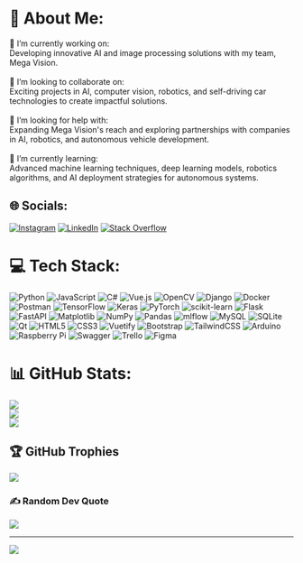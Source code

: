 # 💫 About Me:
🔭 I’m currently working on:<br>Developing innovative AI and image processing solutions with my team, Mega Vision.<br><br>👯 I’m looking to collaborate on:<br>Exciting projects in AI, computer vision, robotics, and self-driving car technologies to create impactful solutions.<br><br>🤝 I’m looking for help with:<br>Expanding Mega Vision's reach and exploring partnerships with companies in AI, robotics, and autonomous vehicle development.<br><br>🌱 I’m currently learning:<br>Advanced machine learning techniques, deep learning models, robotics algorithms, and AI deployment strategies for autonomous systems.


## 🌐 Socials:
[![Instagram](https://img.shields.io/badge/Instagram-%23E4405F.svg?logo=Instagram&logoColor=white)](https://instagram.com/alirwza_kr) [![LinkedIn](https://img.shields.io/badge/LinkedIn-%230077B5.svg?logo=linkedin&logoColor=white)](https://linkedin.com/in/seyed-alireza-kargar) [![Stack Overflow](https://img.shields.io/badge/-Stackoverflow-FE7A16?logo=stack-overflow&logoColor=white)](https://stackoverflow.com/users/seyed-alireza-kargar) 

# 💻 Tech Stack:
![Python](https://img.shields.io/badge/python-3670A0?style=flat&logo=python&logoColor=ffdd54) 
![JavaScript](https://img.shields.io/badge/javascript-%23323330.svg?style=flat&logo=javascript&logoColor=%23F7DF1E) 
![C#](https://img.shields.io/badge/c%23-%23239120.svg?style=flat&logo=csharp&logoColor=white) 
![Vue.js](https://img.shields.io/badge/vue.js-%2335495e.svg?style=flat&logo=vuedotjs&logoColor=%234FC08D) 
![OpenCV](https://img.shields.io/badge/opencv-%23white.svg?style=flat&logo=opencv&logoColor=white) 
![Django](https://img.shields.io/badge/django-%23092E20.svg?style=flat&logo=django&logoColor=white) 
![Docker](https://img.shields.io/badge/docker-%230db7ed.svg?style=flat&logo=docker&logoColor=white) 
![Postman](https://img.shields.io/badge/Postman-FF6C37?style=flat&logo=postman&logoColor=white) 
![TensorFlow](https://img.shields.io/badge/TensorFlow-%23FF6F00.svg?style=flat&logo=TensorFlow&logoColor=white) 
![Keras](https://img.shields.io/badge/Keras-%23D00000.svg?style=flat&logo=Keras&logoColor=white) 
![PyTorch](https://img.shields.io/badge/PyTorch-%23EE4C2C.svg?style=flat&logo=PyTorch&logoColor=white) 
![scikit-learn](https://img.shields.io/badge/scikit--learn-%23F7931E.svg?style=flat&logo=scikit-learn&logoColor=white) 
![Flask](https://img.shields.io/badge/flask-%23000.svg?style=flat&logo=flask&logoColor=white) 
![FastAPI](https://img.shields.io/badge/FastAPI-005571?style=flat&logo=fastapi) 
![Matplotlib](https://img.shields.io/badge/Matplotlib-%23ffffff.svg?style=flat&logo=Matplotlib&logoColor=black) 
![NumPy](https://img.shields.io/badge/numpy-%23013243.svg?style=flat&logo=numpy&logoColor=white) 
![Pandas](https://img.shields.io/badge/pandas-%23150458.svg?style=flat&logo=pandas&logoColor=white) 
![mlflow](https://img.shields.io/badge/mlflow-%23d9ead3.svg?style=flat&logo=numpy&logoColor=blue) 
![MySQL](https://img.shields.io/badge/mysql-4479A1.svg?style=flat&logo=mysql&logoColor=white) 
![SQLite](https://img.shields.io/badge/sqlite-%2307405e.svg?style=flat&logo=sqlite&logoColor=white) 
![Qt](https://img.shields.io/badge/Qt-%23217346.svg?style=flat&logo=Qt&logoColor=white) 
![HTML5](https://img.shields.io/badge/html5-%23E34F26.svg?style=flat&logo=html5&logoColor=white) 
![CSS3](https://img.shields.io/badge/css3-%231572B6.svg?style=flat&logo=css3&logoColor=white) 
![Vuetify](https://img.shields.io/badge/Vuetify-1867C0?style=flat&logo=vuetify&logoColor=AEDDFF) 
![Bootstrap](https://img.shields.io/badge/bootstrap-%238511FA.svg?style=flat&logo=bootstrap&logoColor=white) 
![TailwindCSS](https://img.shields.io/badge/tailwindcss-%2338B2AC.svg?style=flat&logo=tailwind-css&logoColor=white) 
![Arduino](https://img.shields.io/badge/-Arduino-00979D?style=flat&logo=Arduino&logoColor=white) 
![Raspberry Pi](https://img.shields.io/badge/-Raspberry_Pi-C51A4A?style=flat&logo=Raspberry-Pi) 
![Swagger](https://img.shields.io/badge/-Swagger-%23Clojure?style=flat&logo=swagger&logoColor=white)
![Trello](https://img.shields.io/badge/Trello-%23026AA7.svg?style=flat&logo=Trello&logoColor=white) 
![Figma](https://img.shields.io/badge/figma-%23F24E1E.svg?style=flat&logo=figma&logoColor=white) 

# 📊 GitHub Stats:
![](https://github-readme-stats.vercel.app/api?username=Seyed-Alireza-Kargar&theme=gruvbox&hide_border=false&include_all_commits=true&count_private=true)<br/>
![](https://github-readme-streak-stats.herokuapp.com/?user=Seyed-Alireza-Kargar&theme=gruvbox&hide_border=false)<br/>
![](https://github-readme-stats.vercel.app/api/top-langs/?username=Seyed-Alireza-Kargar&theme=gruvbox&hide_border=false&include_all_commits=true&count_private=true&layout=compact)

## 🏆 GitHub Trophies
![](https://github-profile-trophy.vercel.app/?username=Seyed-Alireza-Kargar&theme=gruvbox&no-frame=false&no-bg=true&margin-w=4)

### ✍️ Random Dev Quote
![](https://quotes-github-readme.vercel.app/api?type=horizontal&theme=tokyonight)

---
[![](https://visitcount.itsvg.in/api?id=Seyed-Alireza-Kargar&icon=0&color=1)](https://visitcount.itsvg.in)

<!-- Proudly created with GPRM ( https://gprm.itsvg.in ) -->
